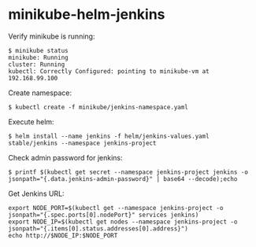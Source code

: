 # minikube-helm-jenkins

Verify minikube is running:
```
$ minikube status
minikube: Running
cluster: Running
kubectl: Correctly Configured: pointing to minikube-vm at 192.168.99.100
```


Create namespace:
```
$ kubectl create -f minikube/jenkins-namespace.yaml
```



Execute helm:
```
$ helm install --name jenkins -f helm/jenkins-values.yaml stable/jenkins --namespace jenkins-project
```


Check admin password for jenkins:
```
$ printf $(kubectl get secret --namespace jenkins-project jenkins -o jsonpath="{.data.jenkins-admin-password}" | base64 --decode);echo
```


Get Jenkins URL:
```
export NODE_PORT=$(kubectl get --namespace jenkins-project -o jsonpath="{.spec.ports[0].nodePort}" services jenkins)
export NODE_IP=$(kubectl get nodes --namespace jenkins-project -o jsonpath="{.items[0].status.addresses[0].address}")
echo http://$NODE_IP:$NODE_PORT
```
